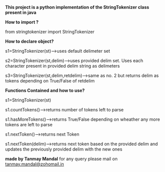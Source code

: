 **This project is a python implementation of the StringTokenizer class present in java**


__How to import ?__

from stringtokenizer import StringTokenizer


__How to declare object?__

s1=StringTokenizer(st)-->uses default delimeter set

s2=StringTokenizer(st,delim)-->uses provided delim set. Uses each character present in provided delim string as delimeters

s3=StringTokenizer(st,delim,retdelim)-->same as no. 2 but returns delim as tokens depending on True/False of retdelim


__Functions Contained and how to use?__

s1=StringTokenizer(st)

s1.countTokens()-->returns number of tokens left to parse

s1.hasMoreTokens()-->returns True/False depending on wheather any more tokens are left to parse

s1.nextToken()-->returns next Token

s1.nextToken(delim)-->returns next token based on the provided delim and updates the previously provided delim with the new ones


**made by Tanmay Mandal**
for any query please mail on tanmay.mandal@zohomail.in
